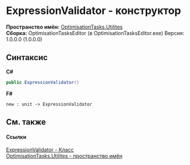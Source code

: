 # ExpressionValidator - конструктор
 

**Пространство имён:**&nbsp;<a href="N_OptimisationTasks_Utilites">OptimisationTasks.Utilites</a><br />**Сборка:**&nbsp;OptimisationTasksEditor (в OptimisationTasksEditor.exe) Версия: 1.0.0.0 (1.0.0.0)

## Синтаксис

**C#**<br />
``` C#
public ExpressionValidator()
```

**F#**<br />
``` F#
new : unit -> ExpressionValidator
```


## См. также


#### Ссылки
<a href="T_OptimisationTasks_Utilites_ExpressionValidator">ExpressionValidator - Класс</a><br /><a href="N_OptimisationTasks_Utilites">OptimisationTasks.Utilites - пространство имён</a><br />